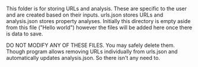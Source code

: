 This folder is for storing URLs and analysis. These are specific to the user and are created based on their inputs.
urls.json stores URLs and analysis.json stores property analyses. Initially this directory is empty
aside from this file ("Hello world") however the files will be added here once there is data to save.

DO NOT MODIFY ANY OF THESE FILES. You may safely delete them. Though program allows removing URLs individually
from urls.json and automatically updates analysis.json. So there isn't any need to.
